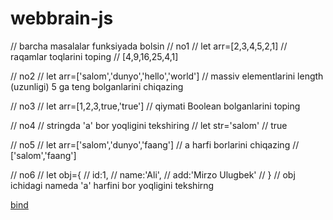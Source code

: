 # webbrain-js

// barcha masalalar funksiyada bolsin
// no1
// let arr=[2,3,4,5,2,1]
// raqamlar toqlarini toping
// [4,9,16,25,4,1]

// no2
// let arr=['salom','dunyo','hello','world']
// massiv elementlarini length (uzunligi) 5 ga teng bolganlarini chiqazing

// no3
// let arr=[1,2,3,true,'true'] 
// qiymati Boolean bolganlarini toping

// no4
// stringda 'a' bor yoqligini tekshiring
// let str='salom'
// true

// no5
// let arr=['salom','dunyo','faang']
// a harfi borlarini chiqazing
// ['salom','faang']

// no6
// let obj={
//     id:1,
//     name:'Ali',
//     add:'Mirzo Ulugbek'
// }
// obj ichidagi nameda 'a' harfini bor yoqligini tekshirng

[bind](./js/bind.jpg)